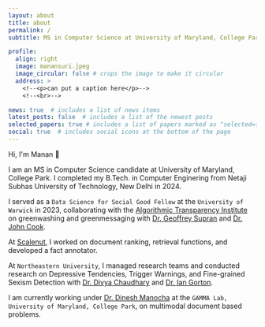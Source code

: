 ```yaml
---
layout: about
title: about
permalink: /
subtitle: MS in Computer Science at University of Maryland, College Park

profile:
  align: right
  image: manansuri.jpeg
  image_circular: false # crops the image to make it circular
  address: >
    <!--<p>can put a caption here</p>-->
    <!--<br>-->

news: true  # includes a list of news items
latest_posts: false  # includes a list of the newest posts
selected_papers: true # includes a list of papers marked as "selected={true}"
social: true  # includes social icons at the bottom of the page
---
```


Hi, I'm Manan 👋

I am an MS in Computer Science candidate at University of Maryland, College Park. I completed my B.Tech. in Computer Enginering from Netaji Subhas University of Technology, New Delhi in 2024.



<!-- My academic journey has been marked by consistent excellence, earning me the prestigious CVSPK Scholar distinction, placing me consistenly within the top 5% of my cohort. -->
<!-- 
With a keen interest in AI, Data, and Software, I've embarked on a dynamic professional journey that reflects my passion and dedication. One of my recent achievements includes serving as a `Data Science for Social Good Fellow` at the `University of Warwick` during the summer of 2023. Collaborating closely with the [Algorithmic Transparency Institute](https://ati.io/), I delved into the critical domain of greenwashing and greenmessaging. Working alongside luminaries like [Dr. Geoffrey Supran](https://people.miami.edu/profile/19dbd62ef7e2e5fcd155ef0c53f35bc8) from the University of Miami and [Dr. John Cook](https://findanexpert.unimelb.edu.au/profile/1028119-john-cook) from the University of Melbourne, I contributed to fostering transparency in this pivotal area.

I've also had the privilege to contribute meaningfully to the startup landscape, particularly at the dynamic startup [Scalenut](https://www.scalenut.com/). In this role, I had the opportunity to harness the capabilities of Language Model technologies, working on tasks such as document ranking and retrieval functions. One notable accomplishment was my involvement in creating a high-performing fact annotator, a modest contribution that aimed to enhance the startup's offerings.

Research has been a cornerstone of my journey, and I've had the privilege of collaborating with distinguished minds in academia. At `Northeastern University`, I worked alongside [Dr. Divya Chaudhary](https://www.khoury.northeastern.edu/people/divya-chaudhary/) and [Dr. Ian Gorton](https://www.khoury.northeastern.edu/people/ian-gorton/), managing and guiding four research teams. Together, we delved into crucial areas such as Depressive Tendencies, Trigger Warnings, and Fine-grained Sexism Detection.

<!-- My research endeavors extended to the `MIDAS Lab at IIIT Delhi`, where, under the guidance of [Dr. Rajiv Ratan Shah](https://www.iiitd.ac.in/rajivratn), I explored the intricate interplay of speech disfluency, conversational context, and user history for the vital task of hate speech detection. -->

<!-- Currently, I am privileged to be under the mentorship of [Dr. Dinesh Manocha](https://www.cs.umd.edu/people/dmanocha) at the `GAMMA Lab, University of Maryland, College Park`. My current works encompass Implicit Hate Speech, pioneering Data Augmentation techniques for Low Resource Complex Named Entity Recognition, and the innovative realm of text-guided document editing. --> 


I served as a `Data Science for Social Good Fellow` at the `University of Warwick` in 2023, collaborating with the [Algorithmic Transparency Institute](https://ati.io/) on greenwashing and greenmessaging with [Dr. Geoffrey Supran](https://people.miami.edu/profile/19dbd62ef7e2e5fcd155ef0c53f35bc8) and [Dr. John Cook](https://findanexpert.unimelb.edu.au/profile/1028119-john-cook).

At [Scalenut](https://www.scalenut.com/), I worked on document ranking, retrieval functions, and developed a fact annotator.

At `Northeastern University`, I managed research teams and conducted research on Depressive Tendencies, Trigger Warnings, and Fine-grained Sexism Detection with [Dr. Divya Chaudhary](https://www.khoury.northeastern.edu/people/divya-chaudhary/) and [Dr. Ian Gorton](https://www.khoury.northeastern.edu/people/ian-gorton/).

I am currently working under [Dr. Dinesh Manocha](https://www.cs.umd.edu/people/dmanocha) at the `GAMMA Lab, University of Maryland, College Park`, on multimodal document based problems.


